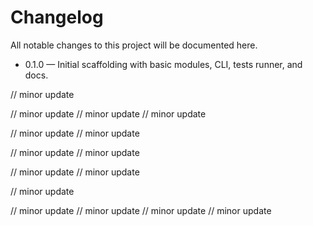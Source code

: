 #  Changelog

All  notable  changes  to  this  project  will  be  documented  here.

-  0.1.0  —  Initial  scaffolding  with  basic  modules,  CLI,  tests  runner,  and  docs.

//  minor  update

//  minor  update
//  minor  update
//  minor  update

//  minor  update
//  minor  update

//  minor  update
//  minor  update

//  minor  update
//  minor  update

//  minor  update

//  minor  update
//  minor  update
//  minor  update
// minor update




